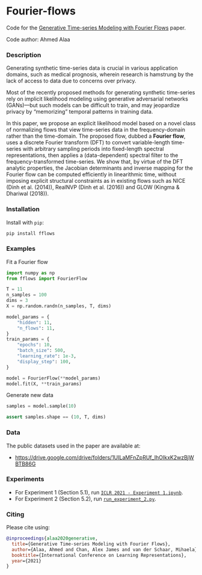 # Fourier-flows

Code for the [Generative Time-series Modeling with Fourier Flows](https://openreview.net/forum?id=PpshD0AXfA) paper.

Code author: Ahmed Alaa

### Description

  Generating synthetic time-series data is crucial in various application domains, such as medical prognosis, wherein research is hamstrung by the lack of access to data due to concerns over privacy. 

Most of the recently proposed methods for generating synthetic time-series rely on implicit likelihood modeling using generative adversarial networks (GANs)—but such models can be difficult to train, and may jeopardize privacy by “memorizing” temporal patterns in training data. 

In this paper, we propose an explicit likelihood model based on a novel class of normalizing flows that view time-series data in the frequency-domain rather than the time-domain. The proposed flow, dubbed a **Fourier flow**, uses a discrete Fourier transform (DFT) to convert variable-length time-series with arbitrary sampling periods into fixed-length spectral representations, then applies a (data-dependent) spectral filter to the frequency-transformed time-series. We show that, by virtue of the DFT analytic properties, the Jacobian determinants and inverse mapping for the Fourier flow can be computed efficiently in linearithmic time, without imposing explicit structural constraints as in existing flows such as NICE (Dinh et al. (2014)), RealNVP (Dinh et al. (2016)) and GLOW (Kingma & Dhariwal (2018)).

### Installation
Install with `pip`:
  ```bash
  pip install fflows
  ```

### Examples
Fit a Fourier flow
```python
import numpy as np
from fflows import FourierFlow

T = 11
n_samples = 100
dims = 3
X = np.random.randn(n_samples, T, dims)

model_params = {
    "hidden": 11,
    "n_flows": 11,
}
train_params = {
    "epochs": 10,
    "batch_size": 500,
    "learning_rate": 1e-3,
    "display_step": 100,
}

model = FourierFlow(**model_params)
model.fit(X, **train_params)
```
Generate new data
```python
samples = model.sample(10)

assert samples.shape == (10, T, dims)
```

### Data
The public datasets used in the paper are available at:
* https://drive.google.com/drive/folders/1UILaMFnZpRUf_IhOIkxK2wzBjWBTB86G

### Experiments
* For Experiment 1 (Section 5.1), run [`ICLR 2021 - Experiment 1.ipynb`](experiments/ICLR%202021%20-%20Experiment%201.ipynb).
* For Experiment 2 (Section 5.2), run [`run_experiment_2.py`](experiments/run_experiment_2.py).

### Citing
Please cite using:
~~~bibtex
@inproceedings{alaa2020generative,
  title={Generative Time-series Modeling with Fourier Flows},
  author={Alaa, Ahmed and Chan, Alex James and van der Schaar, Mihaela},
  booktitle={International Conference on Learning Representations},
  year={2021}
}
~~~
